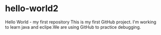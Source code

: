 # hello-world2
Hello World - my first repository
This is my first GitHub project. I'm working to learn java and eclipe.We are using GitHub to practice debugging.
